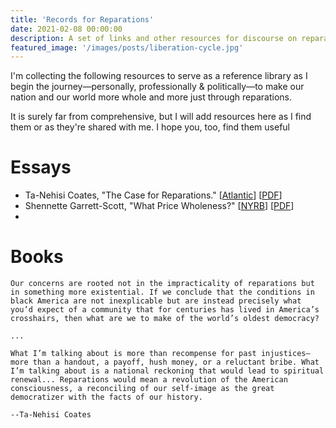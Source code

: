 ```yaml
---
title: 'Records for Reparations'
date: 2021-02-08 00:00:00
description: A set of links and other resources for discourse on reparations in the United States.
featured_image: '/images/posts/liberation-cycle.jpg'
---
```


I'm collecting the following resources to serve as a reference library as I begin the journey—personally, professionally & politically—to make our nation and our world more whole and more just through reparations.

It is surely far from comprehensive, but I will add resources here as I find them or as they're shared with me. I hope you, too, find them useful

# Essays

- Ta-Nehisi Coates, "The Case for Reparations." [[Atlantic](https://www.theatlantic.com/magazine/archive/2014/06/the-case-for-reparations/361631/)] [[PDF]("/pdf/reparations/2014-The-Case-for-Reparations.pdf")]
- Shennette Garrett-Scott, "What Price Wholeness?" [[NYRB](https://www.nybooks.com/articles/2021/02/11/what-price-wholeness/)] [[PDF]("/pdf/reparations/2021-What-Price-Wholeness.pdf")]
-

# Books


```
Our concerns are rooted not in the impracticality of reparations but in something more existential. If we conclude that the conditions in black America are not inexplicable but are instead precisely what you’d expect of a community that for centuries has lived in America’s crosshairs, then what are we to make of the world’s oldest democracy?

...

What I’m talking about is more than recompense for past injustices—more than a handout, a payoff, hush money, or a reluctant bribe. What I’m talking about is a national reckoning that would lead to spiritual renewal... Reparations would mean a revolution of the American consciousness, a reconciling of our self-image as the great democratizer with the facts of our history.

--Ta-Nehisi Coates
```
